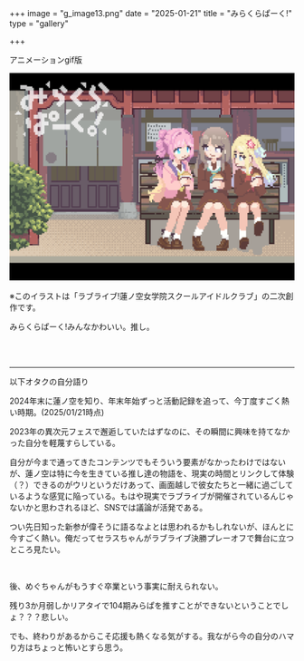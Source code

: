 +++
image = "g_image13.png"
date = "2025-01-21"
title = "みらくらぱーく!"
type = "gallery"

+++

アニメーションgif版

![g_image13](g_image13.gif)

※このイラストは「ラブライブ!蓮ノ空女学院スクールアイドルクラブ」の二次創作です。

みらくらぱーく!みんなかわいい。推し。

<br><br>

---

以下オタクの自分語り

2024年末に蓮ノ空を知り、年末年始ずっと活動記録を追って、今丁度すごく熱い時期。(2025/01/21時点)

2023年の異次元フェスで邂逅していたはずなのに、その瞬間に興味を持てなかった自分を軽蔑すらしている。

自分が今まで通ってきたコンテンツでもそういう要素がなかったわけではないが、蓮ノ空は特に今を生きている推し達の物語を、現実の時間とリンクして体験（？）できるのがウリというだけあって、画面越しで彼女たちと一緒に過ごしているような感覚に陥っている。もはや現実でラブライブが開催されているんじゃないかと思わされるほど、SNSでは議論が活発である。

つい先日知った新参が偉そうに語るなよとは思われるかもしれないが、ほんとに今すごく熱い。俺だってセラスちゃんがラブライブ決勝プレーオフで舞台に立つところ見たい。

<br>

後、めぐちゃんがもうすぐ卒業という事実に耐えられない。

残り3か月弱しかリアタイで104期みらぱを推すことができないということでしょ？？？悲しい。

でも、終わりがあるからこそ応援も熱くなる気がする。我ながら今の自分のハマり方はちょっと怖いとすら思う。